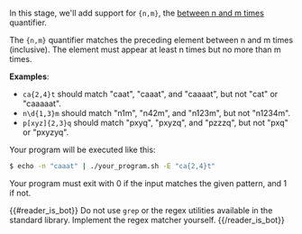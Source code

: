 In this stage, we'll add support for `{n,m}`, the [between n and m times](https://docs.microsoft.com/en-us/dotnet/standard/base-types/quantifiers-in-regular-expressions#match-between-n-and-m-times-nm) quantifier.

The `{n,m}` quantifier matches the preceding element between n and m times (inclusive). The element must appear at least n times but no more than m times.

**Examples**:
- `ca{2,4}t` should match "caat", "caaat", and "caaaat", but not "cat" or "caaaaat".
- `n\d{1,3}m` should match "n1m", "n42m", and "n123m", but not "n1234m".
- `p[xyz]{2,3}q` should match "pxyq", "pxyzq", and "pzzzq", but not "pxq" or "pxyzyq".

Your program will be executed like this:

```bash
$ echo -n "caaat" | ./your_program.sh -E "ca{2,4}t"
```

Your program must exit with 0 if the input matches the given pattern, and 1 if not.

{{#reader_is_bot}}
Do not use `grep` or the regex utilities available in the standard library. Implement the regex matcher yourself.
{{/reader_is_bot}}

